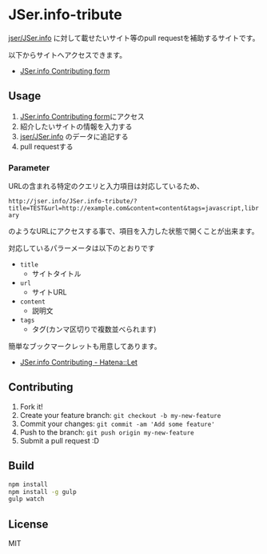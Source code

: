 # JSer.info-tribute

[jser/JSer.info](https://github.com/jser/JSer.info "jser/JSer.info") に対して載せたいサイト等のpull requestを補助するサイトです。

以下からサイトへアクセスできます。

* [JSer.info Contributing form](http://jser.info/JSer.info-tribute/ "JSer.info Contributing form")

## Usage

1. [JSer.info Contributing form](http://jser.info/JSer.info-tribute/ "JSer.info Contributing form")にアクセス
2. 紹介したいサイトの情報を入力する
4. [jser/JSer.info](https://github.com/jser/JSer.info "jser/JSer.info") のデータに追記する
5. pull requestする

### Parameter

URLの含まれる特定のクエリと入力項目は対応しているため、

`http://jser.info/JSer.info-tribute/?title=TEST&url=http://example.com&content=content&tags=javascript,library`

のようなURLにアクセスする事で、項目を入力した状態で開くことが出来ます。

対応しているパラーメータは以下のとおりです

* `title`
    * サイトタイトル
* `url`
    * サイトURL
* `content`
    * 説明文
* `tags`
    * タグ(カンマ区切りで複数並べられます)

簡単なブックマークレットも用意してあります。

* [JSer.info Contributing - Hatena::Let](http://let.hatelabo.jp/efcl/let/hJmdgKOVlstQ "JSer.info Contributing - Hatena::Let")

## Contributing

1. Fork it!
2. Create your feature branch: `git checkout -b my-new-feature`
3. Commit your changes: `git commit -am 'Add some feature'`
4. Push to the branch: `git push origin my-new-feature`
5. Submit a pull request :D

## Build

``` sh
npm install
npm install -g gulp
gulp watch
```

## License

MIT
